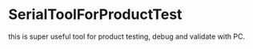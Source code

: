 # SerialToolForProductTest
this is super useful tool for product testing, debug and validate with PC.

